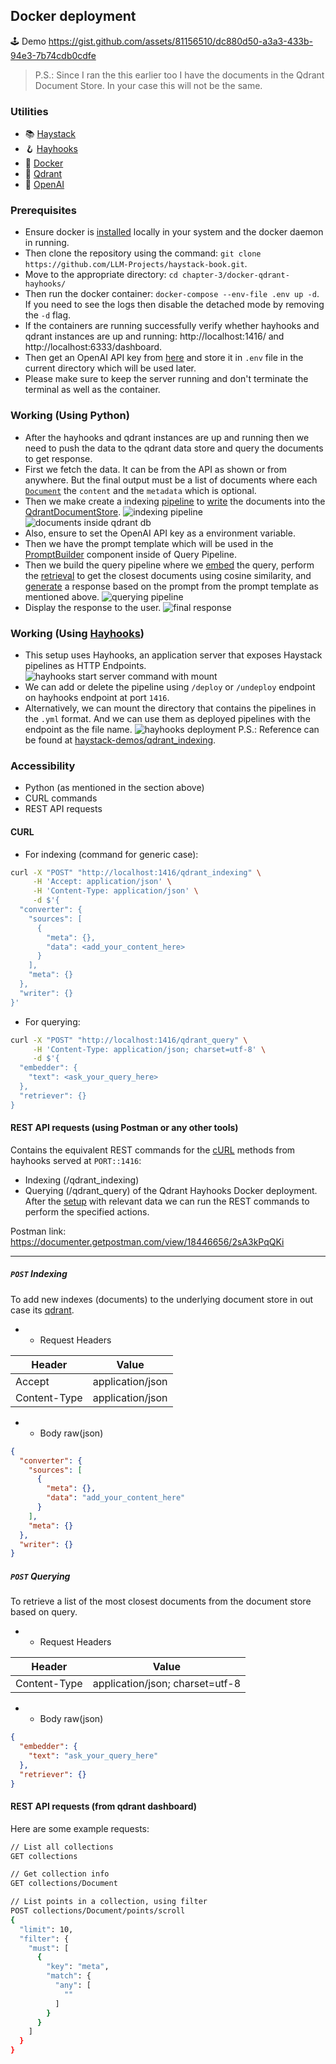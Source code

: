 ## Docker deployment

🕹️ Demo
https://gist.github.com/assets/81156510/dc880d50-a3a3-433b-94e3-7b74cdb0cdfe
> P.S.: Since I ran the this earlier too I have the documents in the Qdrant Document Store. In your case this will not be the same.

### Utilities
- 📚 [Haystack](https://haystack.deepset.ai)
- 🪝 [Hayhooks](https://docs.haystack.deepset.ai/docs/hayhooks)
- 🐳 [Docker](https://www.docker.com)
- 🚦 [Qdrant](https://qdrant.tech)
- 🔑 [OpenAI](https://openai.com)

### Prerequisites
- Ensure docker is [installed](https://www.docker.com/get-started/) locally in your system and the docker daemon in running.
- Then clone the repository using the command: ```git clone https://github.com/LLM-Projects/haystack-book.git```.
- Move to the appropriate directory: ```cd chapter-3/docker-qdrant-hayhooks/```
- Then run the docker container: ```docker-compose --env-file .env up -d```. If you need to see the logs then disable the detached mode by removing the `-d` flag.
- If the containers are running successfully verify whether hayhooks and qdrant instances are up and running: http://localhost:1416/ and http://localhost:6333/dashboard.
- Then get an OpenAI API key from [here](https://platform.openai.com/api-keys) and store it in `.env` file in the current directory which will be used later.
- Please make sure to keep the server running and don't terminate the terminal as well as the container.

### Working (Using Python)
- After the hayhooks and qdrant instances are up and running then we need to push the data to the qdrant data store and query the documents to get response.
- First we fetch the data. It can be from the API as shown or from anywhere. But the final output must be a list of documents where each [`Document`](https://docs.haystack.deepset.ai/docs/data-classes#document)  the `content` and the `metadata` which is optional.
- Then we make create a indexing [pipeline](https://docs.haystack.deepset.ai/reference/pipeline-api) to [write](https://docs.haystack.deepset.ai/docs/documentwriter) the documents into the [QdrantDocumentStore](https://docs.haystack.deepset.ai/docs/qdrant-document-store).
![indexing pipeline](https://gist.github.com/assets/81156510/6a6b7b9c-bdf8-4255-bb06-ac6c772118c9)
![documents inside qdrant db](https://gist.github.com/assets/81156510/08c128a1-8e26-4dbf-b6d1-b9e0072792d5)
- Also, ensure to set the OpenAI API key as a environment variable.
- Then we have the prompt template which will be used in the [PromptBuilder](https://docs.haystack.deepset.ai/docs/promptbuilder) component inside of Query Pipeline.
- Then we build the query pipeline where we [embed](https://docs.haystack.deepset.ai/docs/sentencetransformerstextembedder) the query, perform the [retrieval](https://docs.haystack.deepset.ai/docs/qdrantembeddingretriever) to get the closest documents using cosine similarity, and [generate](https://docs.haystack.deepset.ai/docs/openaigenerator) a response based on the prompt from the prompt template as mentioned above.
![querying pipeline](https://gist.github.com/assets/81156510/af827a3b-4707-4113-b998-6ca9cf06e8f5)
- Display the response to the user.
![final response](https://gist.github.com/assets/81156510/c9331498-7b5d-41e0-aada-0c9d9fb3cf43)

### Working (Using [Hayhooks](https://docs.haystack.deepset.ai/docs/hayhooks))
- This setup uses Hayhooks, an application server that exposes Haystack pipelines as HTTP Endpoints.
![hayhooks start server command with mount](https://gist.github.com/assets/81156510/6da7b48d-be71-46d6-adc2-32f55c20c021)
- We can add or delete the pipeline using `/deploy` or `/undeploy` endpoint on hayhooks endpoint at port `1416`.
- Alternatively, we can mount the directory that contains the pipelines in the `.yml` format. And we can use them as deployed pipelines with the endpoint as the file name.
![hayhooks deployment](https://gist.github.com/assets/81156510/5f08e1f4-2d13-4769-b305-fc47df2e620f)
P.S.: Reference can be found at [haystack-demos/qdrant_indexing](https://github.com/deepset-ai/haystack-demos/tree/main/qdrant_indexing).

### Accessibility
- Python (as mentioned in the section above)
- CURL commands
- REST API requests

#### CURL
- For indexing (command for generic case):
```bash
curl -X "POST" "http://localhost:1416/qdrant_indexing" \
     -H 'Accept: application/json' \
     -H 'Content-Type: application/json' \
     -d $'{
  "converter": {
    "sources": [
      {
        "meta": {},
        "data": <add_your_content_here>
      }
    ],
    "meta": {}
  },
  "writer": {}
}'
```
- For querying:
```bash
curl -X "POST" "http://localhost:1416/qdrant_query" \
     -H 'Content-Type: application/json; charset=utf-8' \
     -d $'{
  "embedder": {
    "text": <ask_your_query_here>
  },
  "retriever": {}
}
```

#### REST API requests (using Postman or any other tools)
Contains the equivalent REST commands for the [cURL](https://github.com/LLM-Projects/haystack-book/blob/main/chapter-3/docker-qdrant-hayhooks/README.md#curl) methods from hayhooks served at `PORT::1416`:
- Indexing (/qdrant_indexing)
- Querying (/qdrant_query)
of the Qdrant Hayhooks Docker deployment.  
After the [setup](https://github.com/LLM-Projects/haystack-book/blob/main/chapter-3/docker-qdrant-hayhooks/README.md#prerequisites) with relevant data we can run the REST commands to perform the specified actions.

Postman link: https://documenter.getpostman.com/view/18446656/2sA3kPqQKi

---

##### `POST` Indexing
To add new indexes (documents) to the underlying document store in out case its [qdrant](https://qdrant.tech).

- - Request Headers

| Header | Value |
| --- | --- |
| Accept       | application/json     |
| Content-Type | application/json     |

- - Body raw(json)
```json
{
  "converter": {
    "sources": [
      {
        "meta": {},
        "data": "add_your_content_here"
      }
    ],
    "meta": {}
  },
  "writer": {}
}
```

##### `POST` Querying
To retrieve a list of the most closest documents from the document store based on query.

- - Request Headers

| Header | Value |
| --- | --- |
| Content-Type | application/json; charset=utf-8 |

- - Body raw(json)
```json
{
  "embedder": {
    "text": "ask_your_query_here"
  },
  "retriever": {}
}
```

#### REST API requests (from qdrant dashboard)
Here are some example requests:
```bash
// List all collections
GET collections

// Get collection info
GET collections/Document

// List points in a collection, using filter
POST collections/Document/points/scroll
{
  "limit": 10,
  "filter": {
    "must": [
      {
        "key": "meta",
        "match": {
          "any": [
            ""
          ]
        }
      }
    ]
  }
}
```

